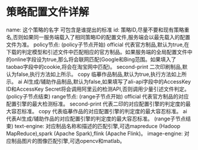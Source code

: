 # 策略配置文件详解
name: 这个策略的名字 可包含是谁提出的标准
id: 策略ID,尽量不要和现有策略重名,否则如果同一服务端载入了相同策略ID的配置文件,服务端会以最先载入的配置文件为准。
policy节点:
(policy子节点开始)
official 代表官方制品,默认为true,在下载的判定模型和引述文件中匹配相应的官方制品。如果服务端的全局配置文件中的online字段设为true,那么将会联网匹配(Google和Bing范围。如果填入了taobao字段中的cookie,将会在淘宝网中匹配)。
second-print 二次印刷制品,默认为false,执行方法如上所示。
copy 临摹作品制品,默认为true,执行方法如上所示。
ai AI生成/辅助作品制品,默认为false,如果填写了ali-api字段中的AccessKey ID和AccessKey Secret将会调用阿里云的检测API,否则调用少量引述文件判定。
(policy子节点结束)
range节点:
(range子节点开始)
official 代表官方制品的对应配置引擎的最大检测标准。
second-print 代表二印的对应配置引擎的判定度的最大容忍标准。
copy 代表临摹作品的对应配置引擎的判定度的最大容忍标准。
ai 代表AI生成/辅助作品的对应配置引擎的判定度的最大容忍标准。
(range子节点结束)
text-engine: 对应制品名称和描述的匹配引擎,可选mapreduce (Hadoop MapReduce),spark (Apache Spark),flink (Apache Flink)。
image-engine: 对应制品图片的图像匹配引擎,可选opencv和matlab。
